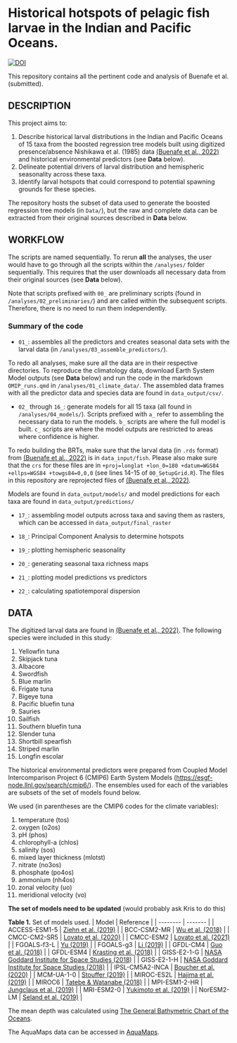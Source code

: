 # Historical hotspots of pelagic fish larvae in the Indian and Pacific Oceans.
[![DOI](https://zenodo.org/badge/DOI/10.5281/zenodo.8271292.svg)](https://doi.org/10.5281/zenodo.8271292)

This repository contains all the pertinent code and analysis of Buenafe et al. (submitted).

## DESCRIPTION
This project aims to:

1. Describe historical larval distributions in the Indian and Pacific Oceans of 15 taxa from the boosted regression tree models built using digitized presence/absence Nishikawa et al. (1985) data [(Buenafe et al., 2022)](https://doi.org/10.1038/s41597-022-01528-7) and historical environmental predictors (see __Data__ below).
2. Delineate potential drivers of larval distribution and hemispheric seasonality across these taxa.
3. Identify larval hotspots that could correspond to potential spawning grounds for these species.

The repository hosts the subset of data used to generate the boosted regression tree models (in `Data/`), but the raw and complete data can be extracted from their original sources described in __Data__ below.

## WORKFLOW
The scripts are named sequentially. To rerun __all__ the analyses, the user would have to go through all the scripts within the `/analyses/` folder sequentially. This requires that the user downloads all necessary data from their original sources (see __Data__ below).

Note that scripts prefixed with `00_` are preliminary scripts (found in `/analyses/02_preliminaries/`) and are called within the subsequent scripts. Therefore, there is no need to run them independently.

### Summary of the code
- `01_`: assembles all the predictors and creates seasonal data sets with the larval data (in `/analyses/03_assemble_predictors/`).

To redo all analyses, make sure all the data are in their respective directories. To reproduce the climatology data, download Earth System Model outputs (see __Data__ below) and run the code in the markdown `OMIP_runs.qmd` in `/analyses/01_climate_data/`. The assembled data frames with all the predictor data and species data are found in `data_output/csv/`.

- `02_` through `16_`: generate models for all 15 taxa (all found in `/analyses/04_models/`). Scripts prefixed with `a_` refer to assembling the necessary data to run the models. `b_` scripts are where the full model is built. `c_` scripts are where the model outputs are restricted to areas where confidence is higher. 

To redo building the BRTs, make sure that the larval data (in `.rds` format) from [(Buenafe et al., 2022)](https://doi.org/10.1038/s41597-022-01528-7) is in `data_input/fish`. Please also make sure that the `crs` for these files are in `+proj=longlat +lon_0=180 +datum=WGS84 +ellps=WGS84 +towgs84=0,0,0` (see lines 14-15 of `00_SetupGrid.R`). The files in this repository are reprojected files of [(Buenafe et al., 2022)](https://doi.org/10.1038/s41597-022-01528-7).

Models are found in `data_output/models/` and model predictions for each taxa are found in `data_output/predictions/`

- `17_`: assembling model outputs across taxa and saving them as rasters, which can be accessed in `data_output/final_raster`

- `18_`: Principal Component Analysis to determine hotspots

- `19_`: plotting hemispheric seasonality

- `20_`: generating seasonal taxa richness maps

- `21_`: plotting model predictions vs predictors

- `22_`: calculating spatiotemporal dispersion

## DATA
The digitized larval data are found in [(Buenafe et al., 2022)](https://doi.org/10.1038/s41597-022-01528-7). The following species were included in this study:

1. Yellowfin tuna
2. Skipjack tuna
3. Albacore
4. Swordfish
5. Blue marlin
6. Frigate tuna
7. Bigeye tuna
8. Pacific bluefin tuna
9. Sauries
10. Sailfish
11. Southern bluefin tuna
12. Slender tuna
13. Shortbill spearfish
14. Striped marlin
15. Longfin escolar

The historical environmental predictors were prepared from Coupled Model Intercomparison Project 6 (CMIP6) Earth System Models (https://esgf-node.llnl.gov/search/cmip6/). The ensembles used for each of the variables are subsets of the set of models found below. 

We used (in parentheses are the CMIP6 codes for the climate variables): 

1. temperature (tos)
2. oxygen (o2os)
3. pH (phos)
4. chlorophyll-a (chlos)
5. salinity (sos)
6. mixed layer thickness (mlotst)
7. nitrate (no3os)
8. phosphate (po4os)
9. ammonium (nh4os)
10. zonal velocity (uo)
11. meridional velocity (vo)

**The set of models need to be updated** (would probably ask Kris to do this)

__Table 1.__ Set of models used.
| Model    | Reference |
| -------- | ------- |
| ACCESS-ESM1-5 | [Ziehn et al. (2019)](http://doi.org/10.22033/ESGF/CMIP6.4272) |
| BCC-CSM2-MR | [Wu et al. (2018)](http://doi.org/10.22033/ESGF/CMIP6.2948) |
| CMCC-CM2-SR5 | [Lovato et al. (2020)](http://doi.org/10.22033/ESGF/CMIP6.3825) |
| CMCC-ESM2 | [Lovato et al. (2021)](http://doi.org/10.22033/ESGF/CMIP6.13195) |
| FGOALS-f3-L | [Yu (2019)](http://doi.org/10.22033/ESGF/CMIP6.3355) |
| FGOALS-g3 | [Li (2019)](http://doi.org/10.22033/ESGF/CMIP6.3356) |
| GFDL-CM4 | [Guo et al. (2018)](http://doi.org/10.22033/ESGF/CMIP6.8594) |
| GFDL-ESM4 | [Krasting et al. (2018)](http://doi.org/10.22033/ESGF/CMIP6.8597) |
| GISS-E2-1-G | [NASA Goddard Institute for Space Studies (2018)](http://doi.org/10.22033/ESGF/CMIP6.7127) |
| GISS-E2-1-H | [NASA Goddard Institute for Space Studies (2018)](http://doi.org/10.22033/ESGF/CMIP6.7128) |
| IPSL-CM5A2-INCA | [Boucher et al. (2020)](http://doi.org/10.22033/ESGF/CMIP6.13661) |
| MCM-UA-1-0 | [Stouffer (2019)](http://doi.org/10.22033/ESGF/CMIP6.8888) |
| MIROC-ES2L | [Hajima et al. (2019)](http://doi.org/10.22033/ESGF/CMIP6.5602) |
| MIROC6 | [Tatebe & Watanabe (2018)](http://doi.org/10.22033/ESGF/CMIP6.5603) |
| MPI-ESM1-2-HR | [Jungclaus et al. (2019)](http://doi.org/10.22033/ESGF/CMIP6.6594) |
| MRI-ESM2-0 | [Yukimoto et al. (2019)](http://doi.org/10.22033/ESGF/CMIP6.6842) |
| NorESM2-LM | [Seland et al. (2019)](http://doi.org/10.22033/ESGF/CMIP6.8036) |

The mean depth was calculated using [The General Bathymetric Chart of the Oceans](https://www.gebco.net/data_and_products/gridded_bathymetry_data/).

The AquaMaps data can be accessed in [AquaMaps](https://www.aquamaps.org/).
